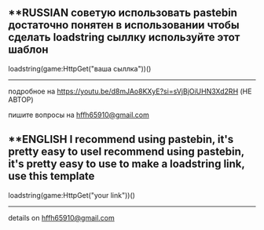 **RUSSIAN 
советую использовать pastebin достаточно понятен в использовании 
чтобы сделать loadstring сыллку используйте этот шаблон 
--------

loadstring(game:HttpGet("ваша сыллка"))()

--------
подробное на https://youtu.be/d8mJAo8KXyE?si=sVjBjOiUHN3Xd2RH (НЕ АВТОР)

пишите вопросы на hffh65910@gmail.com

**ENGLISH 
I recommend using pastebin, it's pretty easy to useI recommend using pastebin, it's pretty easy to use
to make a loadstring link, use this template
--------

loadstring(game:HttpGet("your link"))()

--------
details on hffh65910@gmail.com
